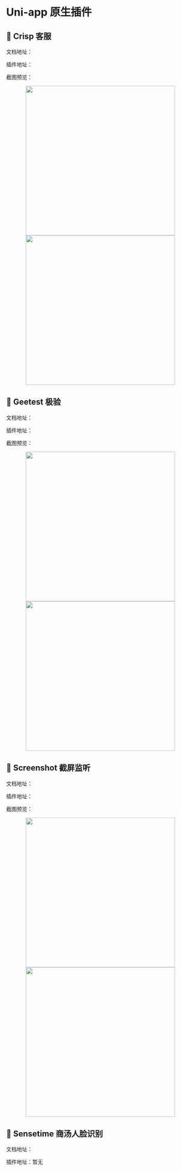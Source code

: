 # Uni-app 原生插件

## 📌 Crisp 客服

文档地址：

插件地址：

截图预览：

<center class="half">
  <img src="https://static.yoouu.cn/imgs/2021/pic-go/crisp-ios-screenshot.png" width="400"/>
  <img src="https://static.yoouu.cn/imgs/2021/pic-go/crisp-android-screenshot.jpeg" width="400"/>
</center>

## 📌 Geetest 极验

文档地址：

插件地址：

截图预览：

<center class="half">
  <img src="https://static.yoouu.cn/imgs/2021/pic-go/geetest-ios1.jpg" width="400"/>
  <img src="https://static.yoouu.cn/imgs/2021/pic-go/geetest-ios2.jpg" width="400"/>
</center>

## 📌 Screenshot 截屏监听

文档地址：

插件地址：

截图预览：

<center class="half">
  <img src="https://static.yoouu.cn/imgs/2021/pic-go/screenshot-listen-ios-screenshot.jpg" width="400"/>
  <img src="https://static.yoouu.cn/imgs/2021/pic-go/screenshot-listen-android-screenshot.jpeg" width="400"/>
</center>

## 📌 Sensetime 商汤人脸识别

文档地址：

插件地址：暂无
